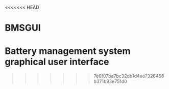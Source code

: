 <<<<<<< HEAD
# BMSGUI
Battery management system graphical user interface
=======
>>>>>>> 7e6f07ba7bc32db1d4ee7326466b371b93e751d0
